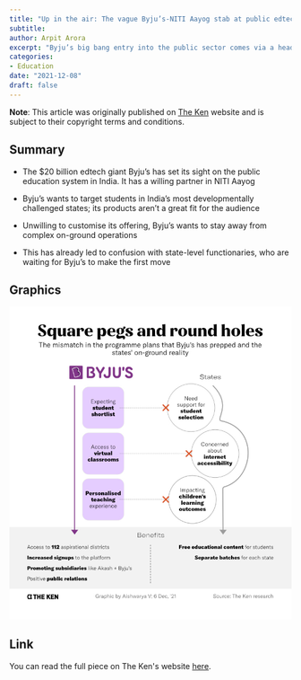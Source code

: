 ```yaml
---
title: "Up in the air: The vague Byju’s-NITI Aayog stab at public edtech"
subtitle: 
author: Arpit Arora
excerpt: "Byju’s big bang entry into the public sector comes via a headline-making partnership with NITI Aayog that promises free educational resources. But without inputs from on-ground stakeholders, the programme is seeing a serious mismatch between Byju’s content offerings and the realities of a post-pandemic learning gap."
categories:
- Education
date: "2021-12-08"
draft: false
---
```


**Note**: This article was originally published on [The Ken](https://the-ken.com) website and is subject to their copyright terms and conditions.

## Summary

- The $20 billion edtech giant Byju’s has set its sight on the public education system in India. It has a willing partner in NITI Aayog

- Byju’s wants to target students in India’s most developmentally challenged states; its products aren’t a great fit for the audience

- Unwilling to customise its offering, Byju’s wants to stay away from complex on-ground operations

- This has already led to confusion with state-level functionaries, who are waiting for Byju’s to make the first move

## Graphics

![](mismatch.jpg)

## Link

You can read the full piece on The Ken's website [here](https://the-ken.com/story/up-in-the-air-the-vague-byjus-niti-aayog-stab-at-public-edtech/).
